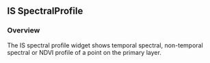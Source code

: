 ## IS SpectralProfile ##
### Overview ###
The IS spectral profile widget shows temporal spectral, non-temporal spectral or NDVI profile of a point on the primary layer.
